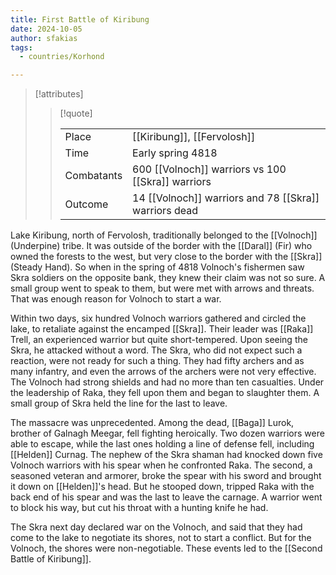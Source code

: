 ```yaml
---
title: First Battle of Kiribung
date: 2024-10-05
author: sfakias
tags:
  - countries/Korhond

---
```

> [!attributes]
> 
> > [!quote]
> >
> > | | |
> > | --- | --- |
> > | Place | [[Kiribung]], [[Fervolosh]] |
> > | Time | Early spring 4818 |
> > | Combatants | 600 [[Volnoch]] warriors vs 100 [[Skra]] warriors |
> > | Outcome | 14 [[Volnoch]] warriors and 78 [[Skra]] warriors dead |

Lake Kiribung, north of Fervolosh, traditionally belonged to the [[Volnoch]] (Underpine) tribe. It was outside of the border with the [[Daral]] (Fir) who owned the forests to the west, but very close to the border with the [[Skra]] (Steady Hand). So when in the spring of 4818 Volnoch's fishermen saw Skra soldiers on the opposite bank, they knew their claim was not so sure. A small group went to speak to them, but were met with arrows and threats. That was enough reason for Volnoch to start a war.

Within two days, six hundred Volnoch warriors gathered and circled the lake, to retaliate against the encamped [[Skra]]. Their leader was [[Raka]] Trell, an experienced warrior but quite short-tempered. Upon seeing the Skra, he attacked without a word. The Skra, who did not expect such a reaction, were not ready for such a thing. They had fifty archers and as many infantry, and even the arrows of the archers were not very effective. The Volnoch had strong shields and had no more than ten casualties. Under the leadership of Raka, they fell upon them and began to slaughter them. A small group of Skra held the line for the last to leave.

The massacre was unprecedented. Among the dead, [[Baga]] Lurok, brother of Galnagh Meegar, fell fighting heroically. Two dozen warriors were able to escape, while the last ones holding a line of defense fell, including [[Helden]] Curnag. The nephew of the Skra shaman had knocked down five Volnoch warriors with his spear when he confronted Raka. The second, a seasoned veteran and armorer, broke the spear with his sword and brought it down on [[Helden]]'s head. But he stooped down, tripped Raka with the back end of his spear and was the last to leave the carnage. A warrior went to block his way, but cut his throat with a hunting knife he had.

The Skra next day declared war on the Volnoch, and said that they had come to the lake to negotiate its shores, not to start a conflict. But for the Volnoch, the shores were non-negotiable. These events led to the [[Second Battle of Kiribung]].